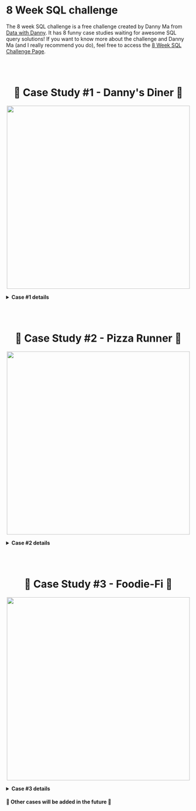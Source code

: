 # 8 Week SQL challenge

The 8 week SQL challenge is a free challenge created by Danny Ma from [Data with Danny](https://www.datawithdanny.com/).
It has 8 funny case studies waiting for awesome SQL query solutions!
If you want to know more about the challenge and Danny Ma (and I really recommend you do), feel free to access the [8 Week SQL Challenge Page](https://8weeksqlchallenge.com/).

<br></br>

<h1 align="center" id="heading"> 🍜 Case Study #1 - Danny's Diner 🍜 </h1>

<p align="center">
  <img src="https://user-images.githubusercontent.com/11970888/130274690-935514f2-87d6-475e-a081-d72cd6fda26b.png" width="500" position="center"/>
</p>

<details close>
  <summary> <b> Case #1 details </b> </summary>

  #### Business Case

  Danny wants to use the data to answer some questions about his customers and have some insights to improve his connection with his customers. He plans on using these insights to help him decide whether he should expand the existing customer loyalt program.
  It was provided a sample of his overall customer data due to privacy issues, but it should be enough to create fully functioning SQL queries. The data is organized in three entities and you can check more about it the entity diagram below.

  <details close>
  <summary> <b> Case questions </b> </summary>
  <br>
    <ol>
      <li>What is the total amount each customer spent at the restaurant?</li>
      <li>How many days has each customer visited the restaurant?</li>
      <li>What was the first item from the menu purchased by each customer?</li>
      <li>What is the most purchased item on the menu and how many times was it purchased by all customers?</li>
      <li>Which item was the most popular for each customer?</li>
      <li>Which item was purchased first by the customer after they became a member?</li>
      <li>Which item was purchased just before the customer became a member?</li>
      <li>What is the total items and amount spent for each member before they became a member?</li>
      <li>If each $1 spent equates to 10 points and sushi has a 2x points multiplier - how many points would each customer have?</li>
      <li>In the first week after a customer joins the program (including their join date) they earn 2x points on all items, not just sushi - how many points do customer A and B have at the end of January?</li>
    </ol>
  </details>

  #### [My Solution and SQL Files](https://github.com/AlysterF/8week-SQL-challenge/tree/main/Case%20Study%20%231%20-%20Danny's%20Diner)

  #### [Case Study #1 Official Website](https://8weeksqlchallenge.com/case-study-1/)

</details>
  
<br></br>

<h1 align="center" id="heading">🍕 Case Study #2 - Pizza Runner 🍕</h1>

<p align="center">
  <img src="https://user-images.githubusercontent.com/11970888/130286867-b2199ada-bf8a-4a06-ae34-b60e40d10d22.png" width="500" position="center"/>
</p>


<!-- Menu details 2 -->
<details close>
  <summary> <b> Case #2 details </b> </summary>

  #### Business Case

  Danny had a business idea to create a Pizza Empire! But it's not only a pizza delivery, it's a special pizza delivery *Uberized*.
  Danny collected a lot of data to start his new business, and he wants help to explore the data and answer some questions and get some insights that will help the business to be unique and assertive.

<!-- Menu case questions 2 -->
<details close>
<summary> <b> Case questions </b> </summary>
<br>

<!-- submenu 1 -->  
<details close>
    <summary> <b> A. Pizza Metrics </b> </summary>
      <ol>
        <li>How many pizzas were ordered?</li>
        <li>How many unique customer orders were made?</li>
        <li>How many successful orders were delivered by each runner?</li>
        <li>How many of each type of pizza was delivered?</li>
        <li>How many Vegetarian and Meatlovers were ordered by each customer?</li>
        <li>What was the maximum number of pizzas delivered in a single order?</li>
        <li>For each customer, how many delivered pizzas had at least 1 change and how many had no changes?</li>
        <li>How many pizzas were delivered that had both exclusions and extras?</li>
        <li>What was the total volume of pizzas ordered for each hour of the day?</li>
        <li>What was the volume of orders for each day of the week?</li>
      </ol>
    </details>


<!-- submenu 2 -->  
<details close>
    <summary> <b> B. Runner and Customer Experience </b> </summary>
      <ol>
        <li>How many runners signed up for each 1 week period? (i.e. week starts 2021-01-01)</li>
        <li>What was the average time in minutes it took for each runner to arrive at the Pizza Runner HQ to pickup the order?</li>
        <li>Is there any relationship between the number of pizzas and how long the order takes to prepare?</li>
        <li>What was the average distance travelled for each customer?</li>
        <li>What was the difference between the longest and shortest delivery times for all orders?</li>
        <li>What was the average speed for each runner for each delivery and do you notice any trend for these values?</li>
        <li>What is the successful delivery percentage for each runner?</li>
      </ol>
    </details>


<!-- submenu 3 -->  
<details close>
    <summary> <b> C. Ingredient Optimisation </b> </summary>
      <ol>
      <li>What are the standard ingredients for each pizza?</li>
      <li>What was the most commonly added extra?</li>
      <li>What was the most common exclusion?</li>
      <li>Generate an order item for each record in the customers_orders table in the format of one of the following:</li>
        <ul>
          <li>Meat Lovers</li>
          <li>Meat Lovers - Exclude Beef</li>
          <li>Meat Lovers - Extra Bacon</li>
          <li>Meat Lovers - Exclude Cheese, Bacon - Extra Mushroom, Peppers</li>
        </ul>
      <li>Generate an alphabetically ordered comma separated ingredient list for each pizza order from the customer_orders table and add a 2x in front of any relevant ingredients</li>
        <ul>
          <li>For example: "Meat Lovers: 2xBacon, Beef, ... , Salami"</li>
        </ul>
      <li>What is the total quantity of each ingredient used in all delivered pizzas sorted by most frequent first?</li>
      </ol>
    </details>

    
<!-- submenu 4 -->  
<details close>
    <summary> <b> D. Pricing and Ratings </b> </summary>
      <ol>
        <li>If a Meat Lovers pizza costs $12 and Vegetarian costs $10 and there were no charges for changes - how much money has Pizza Runner made so far if there are no delivery fees?</li>
        <li>What if there was an additional $1 charge for any pizza extras?</li>
          <ul>
            <li>Add cheese is $1 extra</li>
          </ul>
        <li>The Pizza Runner team now wants to add an additional ratings system that allows customers to rate their runner, how would you design an additional table for this new dataset - generate a schema for this new table and insert your own data for ratings for each successful customer order between 1 to 5.</li>
        <li>Using your newly generated table - can you join all of the information together to form a table which has the following information for successful deliveries?</li>
          <ul>
            <li>customer_id</li>
            <li>order_id</li>
            <li>runner_id</li>
            <li>rating</li>
            <li>order_time</li>
            <li>pickup_time</li>
            <li>Time between order and pickup</li>
            <li>Delivery duration</li>
            <li>Average speed</li>
            <li>Total number of pizzas</li>
          </ul>
        <li>If a Meat Lovers pizza was $12 and Vegetarian $10 fixed prices with no cost for extras and each runner is paid $0.30 per kilometre traveled - how much money does Pizza Runner have left over after these deliveries?</li>
      </ol>
    </details> 


<!-- submenu 5 -->  
<details close>
    <summary> <b> E. Bonus Questions </b> </summary>
      <ol>
        <li>If Danny wants to expand his range of pizzas - how would this impact the existing data design? Write an INSERT statement to demonstrate what would happen if a new Supreme pizza with all the toppings was added to the Pizza Runner menu.</li>
      </ol>
    </details> 


</details>

  #### [My Solution and SQL Files](https://github.com/AlysterF/8week-SQL-challenge/tree/main/Case%20Study%20%232%20-%20Pizza%20Runner)

  #### [Case Study #2 Official Website](https://8weeksqlchallenge.com/case-study-2/)

</details>

<br></br>

<h1 align="center" id="heading">🥑 Case Study #3 - Foodie-Fi 🥑</h1>

<p align="center">
  <img src="https://user-images.githubusercontent.com/11970888/131377849-2ffd69df-5b00-457c-a8ec-de7eb6816823.png" width="500" position="center"/>
</p>

<!-- Menu details 2 -->
<details close>
  <summary> <b> Case #3 details </b> </summary>

  #### Business Case

  Danny and some friends created Foodie-Fi, a startup of streaming focused only on cooking shows! The startup sells monthly and annual subscriptions, and was created as a data driven company. This case study focus on using subscription style digital data to answer important business questions.

<!-- Menu case questions 2 -->
<details close>
<summary> <b> Case questions </b> </summary>
<br>

<!-- submenu 1 -->  
  <details close>
    <summary> <b> A. Customer Journey </b> </summary>
      <ol>
        <li> Based off the 8 sample customers provided in the sample from the subscriptions table, write a brief description about each customer’s onboarding journey. Try to keep it as short as possible - you may also want to run some sort of join to make your explanations a bit easier! </li>
      </ol>
  </details>


<!-- submenu 2 -->  
  <details close>
    <summary> <b> B. Data Analysis Questions </b> </summary>
      <ol>
        <li>How many customers has Foodie-Fi ever had?
        <li>What is the monthly distribution of trial plan start_date values for our dataset - use the start of the month as the group by value</li>
        <li>What plan start_date values occur after the year 2020 for our dataset? Show the breakdown by count of events for each plan_name.</li>
        <li>What is the customer count and percentage of customers who have churned rounded to 1 decimal place?</li>
        <li>How many customers have churned straight after their initial free trial - what percentage is this rounded to the nearest whole number?</li>
        <li>What is the number and percentage of customer plans after their initial free trial?</li>
        <li>What is the customer count and percentage breakdown of all 5 plan_name values at 2020-12-31?</li>
        <li>How many customers have upgraded to an annual plan in 2020?</li>
        <li>How many days on average does it take for a customer to an annual plan from the day they join Foodie-Fi?</li>
        <li>Can you further breakdown this average value into 30 day periods (i.e. 0-30 days, 31-60 days etc)</li>
        <li>How many customers downgraded from a pro monthly to a basic monthly plan in 2020?</li>
      </ol>
  </details>


<!-- submenu 3 -->  
  <details close>
    <summary> <b> C. Challenge Payment Question </b> </summary>
      <ol>
        <li>The Foodie-Fi team wants you to create a new payments table for the year 2020 that includes amounts paid by each customer in the subscriptions table with the following requirements:</li>
        <ul>
          <li>monthly payments always occur on the same day of month as the original start_date of any monthly paid plan;</li>
          <li>upgrades from basic to monthly or pro plans are reduced by the current paid amount in that month and start immediately;</li>
          <li>upgrades from pro monthly to pro annual are paid at the end of the current billing period and also starts at the end of the month period;</li>
          <li>once a customer churns they will no longer make payments.</li>
        </ul>
      </ol>
  </details>

    
<!-- submenu 4 -->  
  <details close>
    <summary> <b> D. Outside The Box Questions </b> </summary>
      <ol>
        <li>How would you calculate the rate of growth for Foodie-Fi?</li>
        <li>What key metrics would you recommend Foodie-Fi management to track over time to assess performance of their overall business?</li>
        <li>What are some key customer journeys or experiences that you would analyse further to improve customer retention?</li>
        <li>If the Foodie-Fi team were to create an exit survey shown to customers who wish to cancel their subscription, what questions would you include in the survey?</li>
        <li>What business levers could the Foodie-Fi team use to reduce the customer churn rate? How would you validate the effectiveness of your ideas?</li>
      </ol>
  </details> 
 


</details>

  #### [My Solution and SQL Files](https://github.com/AlysterF/8week-SQL-challenge/tree/main/Case%20Study%20%233%20-%20Foodie-Fi)

  #### [Case Study #3 Official Website](https://8weeksqlchallenge.com/case-study-3/)

</details>

#### 🚧 Other cases will be added in the future 🚧
